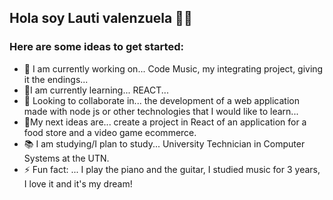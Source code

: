 ## Hola soy Lauti valenzuela 👋😎

### Here are some ideas to get started:
- 🔭 I am currently working on...
 Code Music, my integrating project, giving it the endings...
- 🌱I am currently learning...
REACT...
- 👯 Looking to collaborate in...
 the development of a web application made with node js or other technologies that I would like to learn...
- 🚀My next ideas are...
create a project in React of an application for a food store and a video game ecommerce.
- 📚 I am studying/I plan to study...
University Technician in Computer Systems at the UTN.
- ⚡ Fun fact: ...
I play the piano and the guitar, I studied music for 3 years, I love it and it's my dream!

